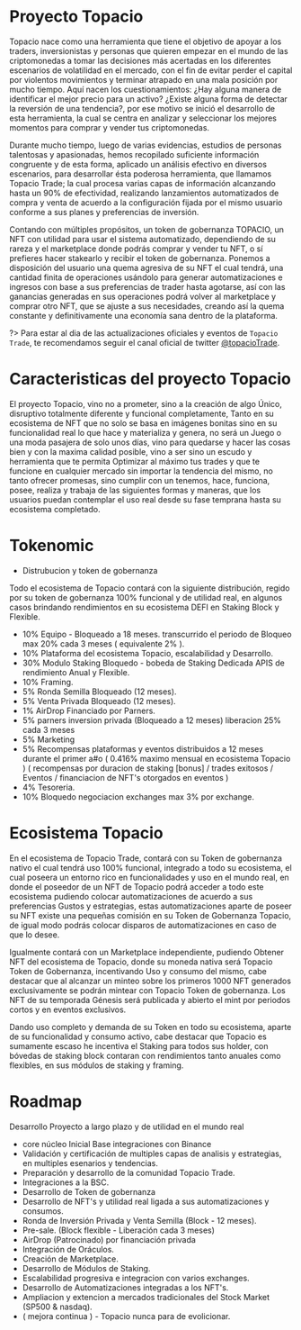 # Proyecto Topacio


<!-- ejemplo para VueJs
 <div>
  <button @click="count -= 1">{{ count }}</button>
<div>
 -->
Topacio nace como una herramienta que tiene el objetivo de apoyar a los traders, inversionistas y personas que quieren empezar en el mundo de las criptomonedas a tomar las decisiones más acertadas en los diferentes escenarios de volatilidad en el mercado, con el fin de evitar perder el capital por violentos movimientos y terminar atrapado en una mala posición por mucho tiempo. Aquí nacen los cuestionamientos: ¿Hay alguna manera de identificar el mejor precio para un activo? ¿Existe alguna forma de detectar la reversión de una tendencia?, por ese motivo se inició el desarrollo de esta herramienta, la cual se centra en analizar y seleccionar los mejores momentos para comprar y vender tus criptomonedas.

Durante mucho tiempo, luego de varias evidencias, estudios de personas talentosas y apasionadas, hemos recopilado suficiente información congruente y de esta forma, aplicado un análisis efectivo en diversos escenarios, para desarrollar ésta poderosa herramienta, que llamamos Topacio Trade; la cual procesa varias capas de información alcanzando hasta un 90% de efectividad, realizando lanzamientos automatizados de compra y venta de acuerdo a la configuración fijada por el mismo usuario conforme a sus planes y preferencias de inversión.

Contando con múltiples propósitos, un token de gobernanza TOPACIO, un NFT con utilidad para usar el sistema automatizado, dependiendo de su rareza y el marketplace donde podrás comprar y vender tu NFT, o sí prefieres hacer stakearlo y recibir el token de gobernanza. Ponemos a disposición del usuario una quema agresiva de su NFT el cual tendrá, una cantidad finita de operaciones usándolo para generar automatizaciones e ingresos con base a sus preferencias de trader hasta agotarse, así con las ganancias generadas en sus operaciones podrá volver al marketplace y comprar otro NFT, que se ajuste a sus necesidades, creando así la quema constante y definitivamente una economía sana dentro de la plataforma.


?> Para estar al dia de las actualizaciones oficiales y eventos de `Topacio Trade`, te recomendamos seguir el canal oficial de twitter [@topacioTrade](https://twitter.com/TopacioTrade).


# Caracteristicas del proyecto Topacio

El proyecto Topacio, vino no a prometer, sino a la creación de algo Único, disruptivo totalmente diferente y funcional completamente, Tanto en su ecosistema de NFT que no solo se basa en imágenes bonitas sino en su funcionalidad real lo que hace y materializa y genera, no será un Juego o una moda pasajera de solo unos días, vino para quedarse y hacer las cosas bien y con la maxima calidad posible, vino a ser sino un escudo y herramienta que te permita Optimizar al máximo tus trades y que te funcione en cualquier mercado sin importar la tendencia del mismo, no tanto ofrecer promesas, sino cumplir con un tenemos, hace, funciona, posee, realiza y trabaja de las siguientes formas y maneras, que los usuarios puedan contemplar el uso real desde su fase temprana hasta su ecosistema completado.

# Tokenomic

* Distrubucion y token de gobernanza

Todo el ecosistema de Topacio contará con la siguiente distribución, regido por su token de gobernanza 100% funcional y de utilidad real, en algunos casos brindando rendimientos en su ecosistema DEFI en Staking Block y Flexible.

- 10% Equipo - Bloqueado a 18 meses. transcurrido el periodo de Bloqueo max 20% cada 3 meses ( equivalente 2% ).
- 10% Plataforma del ecosistema Topacio, escalabilidad y Desarrollo.
- 30% Modulo Staking Bloquedo - bobeda de Staking Dedicada APIS de rendimiento Anual y Flexible.
- 10% Framing.
- 5% Ronda Semilla Bloqueado (12 meses).
- 5% Venta Privada Bloqueado (12 meses).
- 1% AirDrop Financiado por Parners.
- 5% parners inversion privada (Bloqueado a 12 meses) liberacion 25% cada 3 meses
- 5% Marketing
- 5% Recompensas plataformas y eventos distribuidos a 12 meses  durante el primer a#o ( 0.416% maximo mensual en ecosistema Topacio )
( recompensas por duracion de staking [bonus] / trades exitosos / Eventos / financiacion de NFT's otorgados en eventos )
- 4% Tesoreria.
- 10% Bloquedo negociacion exchanges max 3% por exchange.

<canvas id="tokenomic-chart" width="400" height="400"></canvas>



#  Ecosistema Topacio

En el ecosistema de Topacio Trade, contará con su Token de gobernanza nativo el cual tendrá uso 100% funcional, integrado a todo su ecosistema, el cual poseera un entorno rico en funcionalidades y uso en el mundo real, en donde el poseedor de un NFT de Topacio podrá acceder a todo este ecosistema pudiendo colocar automatizaciones de acuerdo a sus preferencias Gustos y estrategias, estas automatizaciones aparte de poseer su NFT existe una pequeñas comisión en su Token de Gobernanza Topacio, de igual modo podrás colocar disparos de automatizaciones en caso de que lo desee.

Igualmente contará con un Marketplace independiente, pudiendo Obtener NFT del ecosistema de Topacio, donde su moneda nativa será Topacio Token de Gobernanza, incentivando Uso y consumo del mismo, cabe destacar que al alcanzar un minteo sobre los primeros 1000 NFT generados exclusivamente se podrán mintear con Topacio Token de gobernanza. Los NFT de su temporada Génesis será publicada y abierto el mint por periodos cortos y en eventos exclusivos.

Dando uso completo y demanda de su Token en todo su ecosistema, aparte de su funcionalidad y consumo activo, cabe destacar que Topacio es sumamente escaso he incentiva el Staking para todos sus holder, con bóvedas de staking block contaran con rendimientos tanto anuales como flexibles, en sus módulos de staking y framing. 


# Roadmap


Desarrollo Proyecto a largo plazo y de utilidad en el mundo real

- core núcleo Inicial Base integraciones con Binance
- Validación y certificación de multiples capas de analisis y estrategias, en multiples esenarios y tendencias.
- Preparación y desarrollo de la comunidad Topacio Trade.
- Integraciones a la BSC.
- Desarrollo de Token de gobernanza
- Desarrollo de NFT's y utilidad real ligada a sus automatizaciones y consumos.
- Ronda de Inversión Privada y Venta Semilla (Block - 12 meses).
- Pre-sale. (Block flexible - Liberación cada 3 meses)
- AirDrop (Patrocinado) por financiación privada
- Integración de Oráculos.
- Creación de Marketplace.
- Desarrollo de Módulos de Staking.
- Escalabilidad progresiva e integracion con varios exchanges.
- Desarrollo de Automatizaciones integradas a los NFT's.
- Ampliacion y extencion a mercados tradicionales del Stock Market (SP500 & nasdaq).
- ( mejora continua ) - Topacio nunca para de evolicionar.
